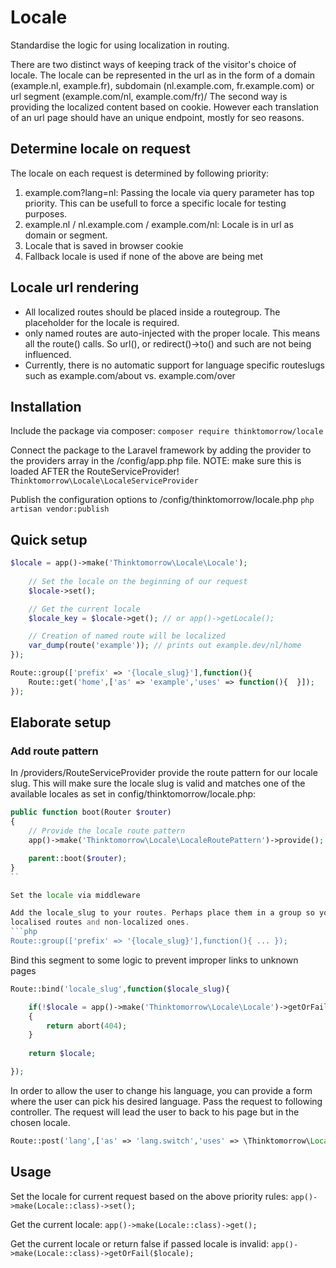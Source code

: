 # Locale
Standardise the logic for using localization in routing. 

There are two distinct ways of keeping track of the visitor's choice of locale. The locale can be represented in the url as 
 in the form of a domain (example.nl, example.fr), subdomain (nl.example.com, fr.example.com) or url segment (example.com/nl, example.com/fr)/
The second way is providing the localized content based on cookie. However each translation of an url page should have an unique endpoint, mostly for seo reasons.

## Determine locale on request
The locale on each request is determined by following priority:

1. example.com?lang=nl: Passing the locale via query parameter has top priority. This can be usefull to force a specific locale for testing purposes.
1. example.nl / nl.example.com / example.com/nl: Locale is in url as domain or segment. 
1. Locale that is saved in browser cookie
1. Fallback locale is used if none of the above are being met

## Locale url rendering
- All localized routes should be placed inside a routegroup. The placeholder for the locale is required.
- only named routes are auto-injected with the proper locale. This means all the route() calls. So url(), or redirect()->to() and such are not being influenced.
- Currently, there is no automatic support for language specific routeslugs such as example.com/about vs. example.com/over

## Installation
Include the package via composer:
`composer require thinktomorrow/locale`

Connect the package to the Laravel framework by adding the provider to the providers array in the /config/app.php file.
NOTE: make sure this is loaded AFTER the RouteServiceProvider!
`Thinktomorrow\Locale\LocaleServiceProvider`

Publish the configuration options to /config/thinktomorrow/locale.php
`php artisan vendor:publish`

## Quick setup
```php
$locale = app()->make('Thinktomorrow\Locale\Locale');
    
    // Set the locale on the beginning of our request
    $locale->set();

    // Get the current locale
    $locale_key = $locale->get(); // or app()->getLocale();

    // Creation of named route will be localized
    var_dump(route('example')); // prints out example.dev/nl/home
});

Route::group(['prefix' => '{locale_slug}'],function(){
    Route::get('home',['as' => 'example','uses' => function(){  }]);
});
```

## Elaborate setup

### Add route pattern
In /providers/RouteServiceProvider provide the route pattern for our locale slug. This will make sure the locale slug
is valid and matches one of the available locales as set in config/thinktomorrow/locale.php:
```php
public function boot(Router $router)
{
    // Provide the locale route pattern
    app()->make('Thinktomorrow\Locale\LocaleRoutePattern')->provide();

    parent::boot($router);
}
``

Set the locale via middleware

Add the locale_slug to your routes. Perhaps place them in a group so you have a clean separation of all
localised routes and non-localized ones.
```php 
Route::group(['prefix' => '{locale_slug}'],function(){ ... });
```
   
Bind this segment to some logic to prevent improper links to unknown pages
```php 
Route::bind('locale_slug',function($locale_slug){

    if(!$locale = app()->make('Thinktomorrow\Locale\Locale')->getOrFail($locale_slug))
    {
        return abort(404);
    }
    
    return $locale;

});
```

In order to allow the user to change his language, you can provide a form where the user can pick his desired language. 
Pass the request to following controller. The request will lead the user to back to his page but in the chosen locale.
```php
Route::post('lang',['as' => 'lang.switch','uses' => \Thinktomorrow\Locale\LanguageSwitchController::class.'@store']);
```

## Usage

Set the locale for current request based on the above priority rules:
`app()->make(Locale::class)->set();`

Get the current locale:
`app()->make(Locale::class)->get();`

Get the current locale or return false if passed locale is invalid:
`app()->make(Locale::class)->getOrFail($locale);`
